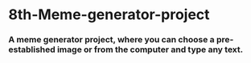 # 8th-Meme-generator-project

### A meme generator project, where you can choose a pre-established image or from the computer and type any text.
